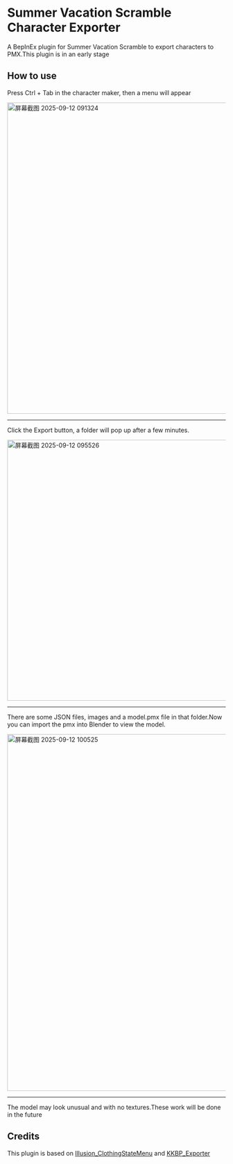 # Summer Vacation Scramble Character Exporter
A BepInEx plugin for Summer Vacation Scramble to export characters to PMX.This plugin is in an early stage

## How to use
Press Ctrl + Tab in the character maker, then a menu will appear

<img width="667" height="717" alt="屏幕截图 2025-09-12 091324" src="https://github.com/user-attachments/assets/f5efa142-623a-47a6-b473-73aeb57b0fef" />

---

Click the Export button, a folder will pop up after a few minutes.

<img width="873" height="601" alt="屏幕截图 2025-09-12 095526" src="https://github.com/user-attachments/assets/26d6ff46-3859-4d3a-9472-0893b3ccebc5" />

---

There are some JSON files, images and a model.pmx file in that folder.Now you can import the pmx into Blender to view the model.

<img width="927" height="822" alt="屏幕截图 2025-09-12 100525" src="https://github.com/user-attachments/assets/88778fcc-4b53-411f-b42e-9a3d64976555" />

---

The model may look unusual and with no textures.These work will be done in the future

## Credits
This plugin is based on [Illusion_ClothingStateMenu](https://github.com/ManlyMarco/Illusion_ClothingStateMenu) and [KKBP_Exporter](https://github.com/FlailingFog/KKBP_Exporter)
